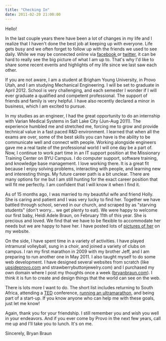 ```yaml
---
title: "Checking In"
date: 2011-02-20 21:00:00
---
```


Hello!

In the last couple years there have been a lot of changes in my life and I realize that I haven't done the best job at keeping up with everyone. Life gets busy and we often forget to follow up with the friends we used to see daily. While we may be connected online via <a href="http://www.facebook.com/bryanbr4un" target="_blank" rel="noopener noreferrer">facebook </a>or <a href="https://twitter.com/bryanebraun" target="_blank" rel="noopener noreferrer">twitter</a>, it can be hard to really see the big picture of what I am up to. That's why I'd like to share some recent events and highlights of my life since we last saw each other.

If you are not aware, I am a student at Brigham Young University, in Provo Utah, and I am studying Mechanical Engineering. I will be set to graduate in April 2012. School is very challenging, and each semester I wonder if I will ever graduate a qualified and competent professional. The support of friends and family is very helpful. I have also recently declared a minor in business, which I am excited to pursue.

In my studies as an engineer, I had the great opportunity to do an internship with Varian Medical Systems in Salt Lake City (Jun-Aug 2011). The experience humbled me and stretched me, forcing me to grow and provide technical value in a fast paced R&D environment. I learned that when all the exams are over, some of the best skills you can have is the ability to be communicate well and connect with people. Working alongside engineers gave me a real taste of the professional world I will one day be a part of. Now, I continue to work part time in an IT support position at the Missionary Training Center on BYU Campus. I do computer support, software training, and knowledge base management. I love working there. It is a great fit because I enjoy solving problems, interacting with people, and learning new and interesting things. My future career path is a bit unclear. There are many options for me but I am still hunting for the exact career position that will fit me perfectly. I am confident that I will know it when I find it.

As of 15 months ago, I was married to my beautiful wife and friend Holly. She is caring and patient and I was very lucky to find her. Together we have battled through school, served in our church, and scraped by as "starving students" (don't worry... we get plenty to eat). We were happy to welcome our first baby, Heidi Adele Braun, on February 11th of this year. She is precious and loved. We find that we have to be flexible to accommodate her needs but we are happy to have her. I have posted lots of <a href="{{site.url}}/2011/02/14/heidi/" target="_blank" rel="noopener noreferrer">pictures of her</a> on my website.

On the side, I have spent time in a variety of activities. I have played intramural volleyball, sung in a choir, and joined a variety of clubs on campus. I ran my first marathon in 2009 with my brother Jeff, and I am preparing to run another one in May 2011. I also taught myself to do some web development. I have designed several websites from scratch (like <a href="https://web.archive.org/web/20110201113126/http://upsideprovo.com/">upsideprovo.com</a> and strawberrybuttonjewelry.com) and I purchased my own domain where I post my thoughts once a week (<a href="{{site.url}}">bryanbraun.com</a>). I think it is fun to create and design things that the world can see on the web.

There is lots more I want to do. The short list includes returning to South Africa, attending a <a href="{{site.url}}/2011/02/20/ted/" target="_blank" rel="noopener noreferrer">TED</a> conference, <a href="https://en.wikipedia.org/wiki/Comrades_Marathon" target="_blank" rel="noopener noreferrer">running an ultramarathon</a>, and being part of a start-up. If you know anyone who can help me with these goals, just let me know!

Again, thank you for your friendship. I still remember you and wish you well in your endeavors. And if you ever come by Provo in the next few years, call me up and I'll take you to lunch. It's on me.

Sincerely,
Bryan Braun
